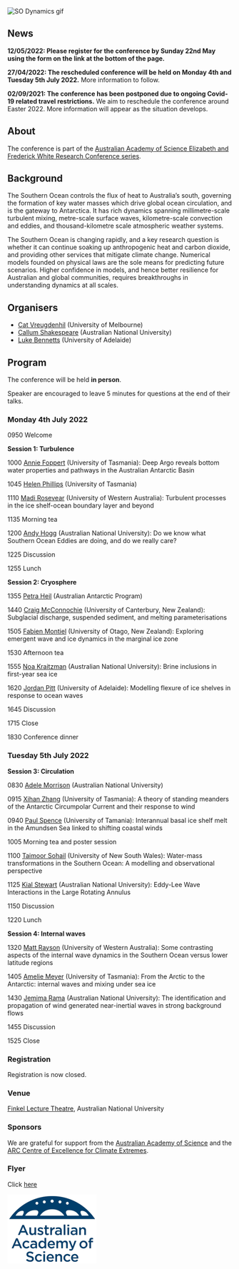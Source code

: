 <img src="GrayscalePhotoFall.gif" alt="SO Dynamics gif" style="width:600px" class="center"/>

## News

**12/05/2022: Please register for the conference by Sunday 22nd May using the form on the link at the bottom of the page.**

**27/04/2022: The rescheduled conference will be held on Monday 4th and Tuesday 5th July 2022.** More information to follow.

**02/09/2021: The conference has been postponed due to ongoing Covid-19 related travel restrictions.** We aim to reschedule the conference around Easter 2022. More information will appear as the situation develops.


## About 

The conference is part of the [Australian Academy of Science Elizabeth and Frederick White Research Conference series](https://www.science.org.au/elizabeth-and-frederick-white-research-conferences).

## Background

The Southern Ocean controls the flux of heat to Australia’s south, governing the formation of key water masses which drive global ocean circulation, and is the gateway to Antarctica. It has rich dynamics spanning millimetre-scale turbulent mixing, metre-scale surface waves, kilometre-scale convection and eddies, and thousand-kilometre scale atmospheric weather systems.

The Southern Ocean is changing rapidly, and a key research question is whether it can continue soaking up anthropogenic heat and carbon dioxide, and providing other services that mitigate climate change. Numerical models founded on physical laws are the sole means for predicting future scenarios. Higher confidence in models, and hence better resilience for Australian and global communities, requires breakthroughs in understanding dynamics at all scales.

## Organisers

- [Cat Vreugdenhil](https://findanexpert.unimelb.edu.au/profile/865785-cat-vreugdenhil) (University of Melbourne)
- [Callum Shakespeare](https://earthsciences.anu.edu.au/people/academics/dr-callum-shakespeare) (Australian National University)
- [Luke Bennetts](https://luke-bennetts.com) (University of Adelaide)

## Program 

The conference will be held **in person**.

Speaker are encouraged to leave 5 minutes for questions at the end of their talks.

### Monday 4th July 2022

0950 Welcome

**Session 1: Turbulence**

1000 [Annie Foppert](https://rmdb.research.utas.edu.au/public/rmdb/q/indiv_detail_warp_trans/55816) (University of Tasmania): Deep Argo reveals bottom water properties and pathways in the Australian Antarctic Basin

1045 [Helen Phillips](https://www.utas.edu.au/profiles/staff/imas/helen-phillips) (University of Tasmania)

1110 [Madi Rosevear](https://research-repository.uwa.edu.au/en/persons/madi-gamble-rosevear) (University of Western Australia): Turbulent processes in the ice shelf-ocean boundary layer and beyond  

1135 Morning tea

1200 [Andy Hogg](https://earthsciences.anu.edu.au/people/academics/prof-andy-hogg) (Australian  National University): Do we know what Southern Ocean Eddies are doing, and do we really care?

1225 Discussion

1255 Lunch

**Session 2: Cryosphere**

1355 [Petra Heil](https://www.antarctica.gov.au/science/meet-our-scientists/dr-petra-heil-sea-ice-scientist/) (Australian Antarctic Program)

1440 [Craig McConnochie](https://www.canterbury.ac.nz/engineering/contact-us/people/craig-mcconnochie.html) (University of Canterbury, New Zealand): Subglacial discharge, suspended sediment, and melting parameterisations

1505 [Fabien Montiel](https://www.maths.otago.ac.nz/?people=fabien_montiel) (University of Otago, New Zealand): Exploring emergent wave and ice dynamics in the marginal ice zone

1530 Afternoon tea 

1555 [Noa Kraitzman](https://maths.anu.edu.au/people/academics/noa-kraitzman) (Australian National University): Brine inclusions in first-year sea ice

1620 [Jordan Pitt](https://researchers.adelaide.edu.au/profile/jordan.pitt) (University of Adelaide): Modelling flexure of ice shelves in response to ocean waves

1645 Discussion

1715 Close

1830 Conference dinner

### Tuesday 5th July 2022

**Session 3: Circulation**

0830 [Adele Morrison](https://earthsciences.anu.edu.au/people/academics/dr-adele-morrison) (Australian National University)

0915 [Xihan Zhang](http://ecite.utas.edu.au/rmdb/ecite/q/ecite_view_author/55966) (University of Tasmania): A theory of standing meanders of the Antarctic Circumpolar Current and their response to wind

0940 [Paul Spence](https://paulspence.github.io) (University of Tamania): Interannual basal ice shelf melt in the Amundsen Sea linked to shifting coastal winds

1005 Morning tea and poster session

1100 [Taimoor Sohail](https://sites.google.com/view/taimoorsohail/home) (University of New South Wales): Water-mass transformations in the Southern Ocean: A modelling and observational perspective

1125 [Kial Stewart](https://earthsciences.anu.edu.au/people/academics/dr-kial-stewart) (Australian National University): Eddy-Lee Wave Interactions in the Large Rotating Annulus

1150 Discussion

1220 Lunch

**Session 4: Internal waves**

1320 [Matt Rayson](https://research-repository.uwa.edu.au/en/persons/matt-rayson) (University of Western Australia): Some contrasting aspects of the internal wave dynamics in the Southern Ocean versus lower latitude regions

1405 [Amelie Meyer](https://www.utas.edu.au/profiles/staff/imas/amelie-meyer) (University of Tasmania): From the Arctic to the Antarctic: internal waves and mixing under sea ice

1430 [Jemima Rama](https://earthsciences.anu.edu.au/people/students/jemima-rama) (Australian National University): The identification and propagation of wind generated near-inertial waves in strong background flows

1455 Discussion

1525 Close

### Registration

Registration is now closed.

### Venue

[Finkel Lecture Theatre](https://studentvip.com.au/anu/main/maps/146896), Australian National University

### Sponsors

We are grateful for support from the [Australian Academy of Science](https://www.science.org.au) and the [ARC Centre of Excellence for Climate Extremes](https://climateextremes.org.au).

### Flyer

Click [here](https://github.com/lgbennetts/AAS-MSDS0-2021/blob/main/AASSODynamics_Poster.png)

![AAS logo](AAS-Dome_blue-200px-wide.png)
